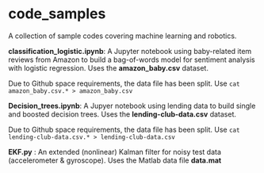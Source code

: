 # code_samples

A collection of sample codes covering machine learning and robotics.

**classification_logistic.ipynb**: A Jupyter notebook using baby-related item reviews from Amazon to build a bag-of-words model for sentiment analysis with logistic regression. Uses the **amazon_baby.csv** dataset. 

Due to Github space requirements, the data file has been split. Use `cat amazon_baby.csv.* > amazon_baby.csv`

**Decision_trees.ipynb**: A Jupyer notebook using lending data to build single and boosted decision trees. Uses the **lending-club-data.csv** dataset.

Due to Github space requirements, the data file has been split. Use `cat lending-club-data.csv.* > lending-club-data.csv`

**EKF.py** : An extended (nonlinear) Kalman filter for noisy test data (accelerometer & gyroscope). Uses the Matlab data file **data.mat**
